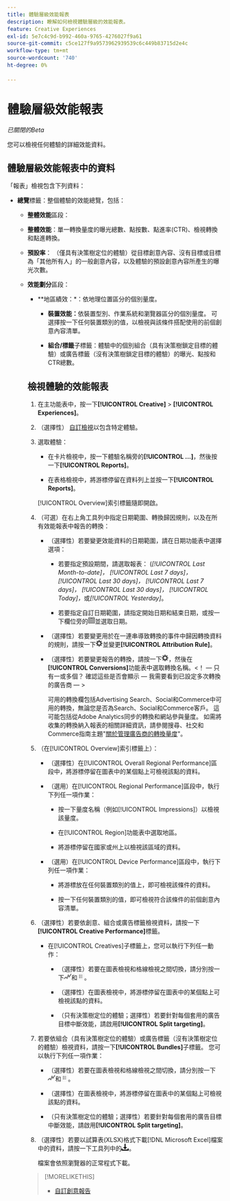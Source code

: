 ```yaml
---
title: 體驗層級效能報表
description: 瞭解如何檢視體驗層級的效能報表。
feature: Creative Experiences
exl-id: 5e7c4c9d-b992-460a-9765-4276027f9a61
source-git-commit: c5ce127f9a9573962939539c6c449b83715d2e4c
workflow-type: tm+mt
source-wordcount: '740'
ht-degree: 0%

---
```


# 體驗層級效能報表

*已關閉的Beta*

您可以檢視任何體驗的詳細效能資料。

## 體驗層級效能報表中的資料

「報表」檢視包含下列資料：

* **總覽**&#x200B;標籤：整個體驗的效能總覽，包括：

   * **整體效能**&#x200B;區段：

   * **整體效能**：單一轉換量度的曝光總數、點按數、點進率(CTR)、檢視轉換和點進轉換。<!-- Just one, or can you select multiple? And I don't see this as of 2/8:  You can optionally combine two metrics at a time into a single chart. -->

     <!--
     ![Overall performance](/help/creative/assets/experience-report-overall-performance.png "Overall performance"){width="100" zoomable="yes"}
          -->

   * **預設率**： （僅具有決策樹定位的體驗）從目標創意內容、沒有目標或目標為「其他所有人」的一般創意內容，以及體驗的預設創意內容所產生的曝光次數。

     <!--
     ![Default rate](/help/creative/assets/experience-report-default-rate.png "Default rate"){width="100" zoomable="yes"} 
     -->

   * **效能劃分**&#x200B;區段：

      * **地區績效：*：依地理位置區分的個別量度。

        <!-- You can optionally do the following:
    
      * Click a metric name (such as [!UICONTROL Impressions]) to view that metric.

      * Select the region in the **[!UICONTROL Region]** menu.
      
      -->

        <!--   
      ![Regional performance](/help/creative/assets/experience-report-regional-performance.png "Regional performance"){width="100" zoomable="yes"}
      -->

      * **裝置效能：**&#x200B;依裝置型別、作業系統和瀏覽器區分的個別量度。 可選擇按一下任何裝置類別的值，以檢視與該條件搭配使用的前<!-- NN -->個創意內容清單。

        <!--    
      ![Device performance](/help/creative/assets/experience-report-device-performance.png "Device performance"){width="100" zoomable="yes"}
      -->

* **創意績效**&#x200B;標籤*：依創意和套裝或廣告標籤區分的績效概觀，包括：

   * **創意內容**&#x200B;子標籤：體驗中每個創意內容的曝光數、點按數和CTR總數。<!-- No breakdown yet for the individual ad elements and/or the served ads. -->

     <!--

     * *Experiences with decision tree targeting:* The total number of impressions, clicks, and CTR for each creative. You can optionally do the following:
     
       * To break out the performance for each ad target, enable **[!UICONTROL Split targeting]**.

       * To switch between the grid view and a trend chart, which includes the addition of view-through conversions and click-through conversions (using the conversions specified in the top toolbar), click ![Chart](/help/creative/assets/chart-view-button.png "Chart") and ![Grid](/help/creative/assets/table-view-button.png "Grid") above the report. [Find out about this:  ..., and total conversions for specified conversion metricsYour conversion metrics are combined into one Conversions column set unless you have made individual metric column sets available within Advertising Cloud Search.]

     * *Experiences without decision tree targeting:* The total number of impressions, clicks, and click-through rate (CTR) for each creative. You can optionally do the following:

       * To switch between the grid view and a trend chart, which includes the addition of view-through conversions and click-through conversions (using the conversions specified in the top toolbar), click ![Chart](/help/creative/assets/chart-view-button.png "Chart") and ![Grid](/help/creative/assets/table-view-button.png "Grid") above the report.

     -->

   * **組合/標籤**&#x200B;子標籤：體驗中的個別組合（具有決策樹鎖定目標的體驗）或廣告標籤（沒有決策樹鎖定目標的體驗）的曝光、點按和CTR總數。

     <!--
   
     * *Experiences with decision tree targeting:* The total number of impressions, clicks, and CTR for each bundle. You can optionally do the following:
     
       * To break out the performance for each ad target, enable **[!UICONTROL Split targeting]**.

       * To switch between the grid view and a trend chart, which includes the addition of view-through conversions  and click-through conversions (using on the conversions specified in the top toolbar), click ![Chart](/help/creative/assets/chart-view-button.png "Chart") and ![Grid](/help/creative/assets/table-view-button.png "Grid") above the report.

     * *Experiences without decision tree targeting:* The total number of impressions, clicks, and click-through rate (CTR) for each ad tag. You can optionally do the following:

       * To switch between the grid view and a trend chart, which includes the addition of view-through conversions and click-through conversions (using the conversions specified in the top toolbar), click ![Chart](/help/creative/assets/chart-view-button.png "Chart") and ![Grid](/help/creative/assets/table-view-button.png "Grid") above the report.

     -->

## 檢視體驗的效能報表

1. 在主功能表中，按一下&#x200B;**[!UICONTROL Creative]** > **[!UICONTROL Experiences]**。

1. （選擇性） [自訂檢視](/help/creative/introduction/customize-data-views.md)以包含特定體驗。

1. 選取體驗：

   * 在卡片檢視中，按一下體驗名稱旁的&#x200B;**[!UICONTROL ...]**，然後按一下&#x200B;**[!UICONTROL Reports]**。

   * 在表格檢視中，將游標停留在資料列上並按一下&#x200B;**[!UICONTROL Reports]**。

   [!UICONTROL Overview]索引標籤隨即開啟。

1. （可選）在右上角工具列中指定日期範圍、轉換歸因規則，以及在所有效能報表中報告的轉換：

   * （選擇性）若要變更效能資料的日期範圍，請在日期功能表中選擇選項：

      * 若要指定預設期間，請選取報表： (*[!UICONTROL Last Month-to-date]，* *[!UICONTROL Last 7 days]，* *[!UICONTROL Last 30 days]，* *[!UICONTROL Last 7 days]，* *[!UICONTROL Last 30 days]，* *[!UICONTROL Today]，*&#x200B;或&#x200B;*[!UICONTROL Yesterday]*。

      * 若要指定自訂日期範圍，請指定開始日期和結束日期<!-- in the format MM/DD/YYYY or M/D/YYYY,-->，或按一下欄位旁的![行事曆圖示](/help/search-social-commerce/assets/calendar.png)並選取日期。

   * （選擇性）若要變更用於在一連串導致轉換的事件中歸因轉換資料的規則，請按一下![設定](/help/creative/assets/settings.png)並變更&#x200B;**[!UICONTROL Attribution Rule]**。

   * （選擇性）若要變更報告的轉換，請按一下![設定](/help/creative/assets/settings.png)，然後在&#x200B;**[!UICONTROL Conversions]**&#x200B;功能表中選取轉換名稱。&lt;！ — 只有一或多個？ 確認這些是否會顯示 — 我需要看到已設定多次轉換的廣告商 — >

     可用的轉換欄包括Advertising Search、Social和Commerce中可用的轉換，無論您是否為Search、Social和Commerce客戶。 這可能包括從Adobe Analytics同步的轉換和網站參與量度。 <!--Analytics calculated metrics and advanced calculated metrics aren't available.-->如需將收集的轉換納入報表的相關詳細資訊，請參閱搜尋、社交和Commerce指南主題&quot;[關於管理廣告商的轉換量度](/help/search-social-commerce/admin/conversion-metrics/conversion-metric-about.md)&quot;。

1. （在[!UICONTROL Overview]索引標籤上）：

   * （選擇性）在[!UICONTROL Overall Regional Performance]區段中，將游標停留在圖表中的某個點上可檢視該點的資料。

   * （選用）在[!UICONTROL Regional Performance]區段中，執行下列任一項作業：

      * 按一下量度名稱（例如[!UICONTROL Impressions]）以檢視該量度。

      * 在[!UICONTROL Region]功能表中選取地區。

      * 將游標停留在國家或州上以檢視該區域的資料。

   * （選用）在[!UICONTROL Device Performance]區段中，執行下列任一項作業：

      * 將游標放在任何裝置類別的值上，即可檢視該條件的資料。

      * 按一下任何裝置類別的值，即可檢視符合該條件的前<!-- NN-->個創意內容清單。

1. （選擇性）若要依創意、組合或廣告標籤檢視資料，請按一下&#x200B;**[!UICONTROL Creative Performance]**&#x200B;標籤。

   * 在[!UICONTROL Creatives]子標籤上，您可以執行下列任一動作：

      * （選擇性）若要在圖表檢視和格線檢視之間切換，請分別按一下![圖表](/help/creative/assets/chart-view-button.png "圖表")和![格線](/help/creative/assets/table-view-button.png "格線")。

      * （選擇性）在圖表檢視中，將游標停留在圖表中的某個點上可檢視該點的資料。

      * （只有決策樹定位的體驗；選擇性）若要針對每個套用的廣告目標中斷效能，請啟用&#x200B;**[!UICONTROL Split targeting]**。

1. 若要依組合（具有決策樹定位的體驗）或廣告標籤（沒有決策樹定位的體驗）檢視資料，請按一下&#x200B;**[!UICONTROL Bundles]**&#x200B;子標籤。 您可以執行下列任一項作業：

   * （選擇性）若要在圖表檢視和格線檢視之間切換，請分別按一下![圖表](/help/creative/assets/chart-view-button.png "圖表")和![格線](/help/creative/assets/table-view-button.png "格線")。

   * （選擇性）在圖表檢視中，將游標停留在圖表中的某個點上可檢視該點的資料。

   * （只有決策樹定位的體驗；選擇性）若要針對每個套用的廣告目標中斷效能，請啟用&#x200B;**[!UICONTROL Split targeting]**。

1. （選擇性）若要以試算表(XLSX)格式下載[!DNL Microsoft Excel]檔案中的資料，請按一下工具列中的![下載](/help/creative/assets/download.png "下載")。

   檔案會依照瀏覽器的正常程式下載。

>[!MORELIKETHIS]
>
>* [自訂創意報告](/help/creative/report-custom-creative.md)

